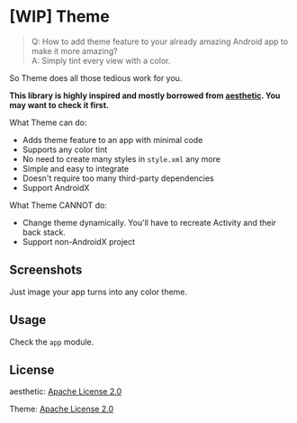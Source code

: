 # [WIP] Theme

> Q: How to add theme feature to your already amazing Android app to make it more amazing?  
A: Simply tint every view with a color.

So Theme does all those tedious work for you.

**This library is highly inspired and mostly borrowed from [aesthetic](https://github.com/afollestad/aesthetic). You may want to check it first.**

What Theme can do:

- Adds theme feature to an app with minimal code
- Supports any color tint
- No need to create many styles in `style.xml` any more
- Simple and easy to integrate
- Doesn't require too many third-party dependencies
- Support AndroidX

What Theme CANNOT do:

- Change theme dynamically. You'll have to recreate Activity and their back stack.
- Support non-AndroidX project

## Screenshots

Just image your app turns into any color theme.

## Usage

Check the `app` module.

## License

aesthetic: [Apache License 2.0](https://github.com/afollestad/aesthetic/blob/master/LICENSE.md)

Theme: [Apache License 2.0](https://github.com/DeweyReed/Theme/blob/master/LICENSE)